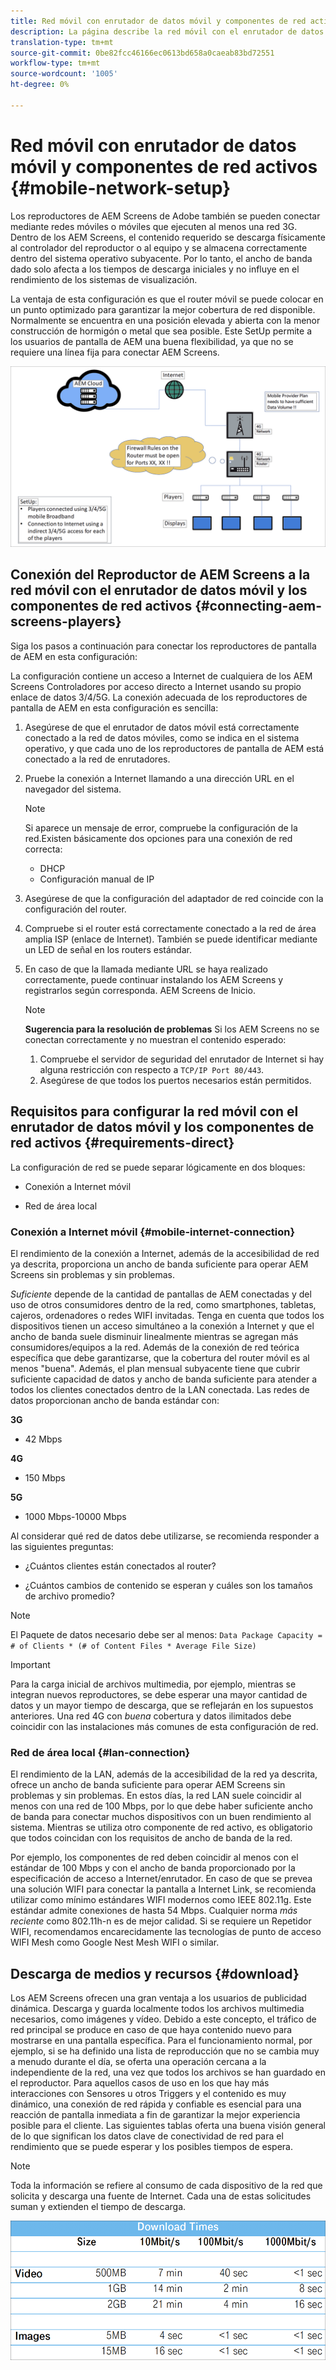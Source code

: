 ```yaml
---
title: Red móvil con enrutador de datos móvil y componentes de red activos
description: La página describe la red móvil con el enrutador de datos móvil y los componentes de red activos
translation-type: tm+mt
source-git-commit: 0be82fcc46166ec0613bd658a0caeab83bd72551
workflow-type: tm+mt
source-wordcount: '1005'
ht-degree: 0%

---
```



# Red móvil con enrutador de datos móvil y componentes de red activos {#mobile-network-setup}

Los reproductores de AEM Screens de Adobe también se pueden conectar mediante redes móviles o móviles que ejecuten al menos una red 3G.
Dentro de los AEM Screens, el contenido requerido se descarga físicamente al controlador del reproductor o al equipo y se almacena correctamente dentro del sistema operativo subyacente. Por lo tanto, el ancho de banda dado solo afecta a los tiempos de descarga iniciales y no influye en el rendimiento de los sistemas de visualización.

La ventaja de esta configuración es que el router móvil se puede colocar en un punto optimizado para garantizar la mejor cobertura de red disponible. Normalmente se encuentra en una posición elevada y abierta con la menor construcción de hormigón o metal que sea posible.
Este SetUp permite a los usuarios de pantalla de AEM una buena flexibilidad, ya que no se requiere una línea fija para conectar AEM Screens.

![](/help/using/assets/mobile-network-1.png)

## Conexión del Reproductor de AEM Screens a la red móvil con el enrutador de datos móvil y los componentes de red activos {#connecting-aem-screens-players}

Siga los pasos a continuación para conectar los reproductores de pantalla de AEM en esta configuración:

La configuración contiene un acceso a Internet de cualquiera de los AEM Screens Controladores por acceso directo a Internet usando su propio enlace de datos 3/4/5G.
La conexión adecuada de los reproductores de pantalla de AEM en esta configuración es sencilla:

1. Asegúrese de que el enrutador de datos móvil está correctamente conectado a la red de datos móviles, como se indica en el sistema operativo, y que cada uno de los reproductores de pantalla de AEM está conectado a la red de enrutadores.
1. Pruebe la conexión a Internet llamando a una dirección URL en el navegador del sistema.
   >[!NOTE]
   >Si aparece un mensaje de error, compruebe la configuración de la red.Existen básicamente dos opciones para una conexión de red correcta:
   >* DHCP
   >* Configuración manual de IP


1. Asegúrese de que la configuración del adaptador de red coincide con la configuración del router.

1. Compruebe si el router está correctamente conectado a la red de área amplia ISP (enlace de Internet). También se puede identificar mediante un LED de señal en los routers estándar.
1. En caso de que la llamada mediante URL se haya realizado correctamente, puede continuar instalando los AEM Screens y registrarlos según corresponda. AEM Screens de Inicio.

   >[!NOTE]
   >**Sugerencia para la resolución de problemas**
   >Si los AEM Screens no se conectan correctamente y no muestran el contenido esperado:
   >
   >1. Compruebe el servidor de seguridad del enrutador de Internet si hay alguna restricción con respecto a `TCP/IP Port 80/443`.
   >1. Asegúrese de que todos los puertos necesarios están permitidos.



## Requisitos para configurar la red móvil con el enrutador de datos móvil y los componentes de red activos {#requirements-direct}

La configuración de red se puede separar lógicamente en dos bloques:

* Conexión a Internet móvil

* Red de área local

### Conexión a Internet móvil {#mobile-internet-connection}

El rendimiento de la conexión a Internet, además de la accesibilidad de red ya descrita, proporciona un ancho de banda suficiente para operar AEM Screens sin problemas y sin problemas.

*Suficiente* depende de la cantidad de pantallas de AEM conectadas y del uso de otros consumidores dentro de la red, como smartphones, tabletas, cajeros, ordenadores o redes WIFI invitadas.
Tenga en cuenta que todos los dispositivos tienen un acceso simultáneo a la conexión a Internet y que el ancho de banda suele disminuir linealmente mientras se agregan más consumidores/equipos a la red.
Además de la conexión de red teórica específica que debe garantizarse, que la cobertura del router móvil es al menos &quot;buena&quot;. Además, el plan mensual subyacente tiene que cubrir suficiente capacidad de datos y ancho de banda suficiente para atender a todos los clientes conectados dentro de la LAN conectada.
Las redes de datos proporcionan ancho de banda estándar con:

**3G**
* 42 Mbps

**4G**
* 150 Mbps

**5G**
* 1000 Mbps-10000 Mbps

Al considerar qué red de datos debe utilizarse, se recomienda responder a las siguientes preguntas:

* ¿Cuántos clientes están conectados al router?

* ¿Cuántos cambios de contenido se esperan y cuáles son los tamaños de archivo promedio?

>[!NOTE]
>El Paquete de datos necesario debe ser al menos:
`Data Package Capacity = # of Clients * (# of Content Files * Average File Size)`

>[!IMPORTANT]
>Para la carga inicial de archivos multimedia, por ejemplo, mientras se integran nuevos reproductores, se debe esperar una mayor cantidad de datos y un mayor tiempo de descarga, que se reflejarán en los supuestos anteriores. Una red 4G con *buena* cobertura y datos ilimitados debe coincidir con las instalaciones más comunes de esta configuración de red.


### Red de área local {#lan-connection}

El rendimiento de la LAN, además de la accesibilidad de la red ya descrita, ofrece un ancho de banda suficiente para operar AEM Screens sin problemas y sin problemas. En estos días, la red LAN suele coincidir al menos con una red de 100 Mbps, por lo que debe haber suficiente ancho de banda para conectar muchos dispositivos con un buen rendimiento al sistema. Mientras se utiliza otro componente de red activo, es obligatorio que todos coincidan con los requisitos de ancho de banda de la red.

Por ejemplo, los componentes de red deben coincidir al menos con el estándar de 100 Mbps y con el ancho de banda proporcionado por la especificación de acceso a Internet/enrutador.
En caso de que se prevea una solución WIFI para conectar la pantalla a Internet Link, se recomienda utilizar como mínimo estándares WIFI modernos como IEEE 802.11g. Este estándar admite conexiones de hasta 54 Mbps. Cualquier norma *más reciente* como 802.11h-n es de mejor calidad. Si se requiere un Repetidor WIFI, recomendamos encarecidamente las tecnologías de punto de acceso WIFI Mesh como Google Nest Mesh WIFI o similar.

## Descarga de medios y recursos {#download}

Los AEM Screens ofrecen una gran ventaja a los usuarios de publicidad dinámica. Descarga y guarda localmente todos los archivos multimedia necesarios, como imágenes y vídeo. Debido a este concepto, el tráfico de red principal se produce en caso de que haya contenido nuevo para mostrarse en una pantalla específica.
Para el funcionamiento normal, por ejemplo, si se ha definido una lista de reproducción que no se cambia muy a menudo durante el día, se oferta una operación cercana a la independiente de la red, una vez que todos los archivos se han guardado en el reproductor.
Para aquellos casos de uso en los que hay más interacciones con Sensores u otros Triggers y el contenido es muy dinámico, una conexión de red rápida y confiable es esencial para una reacción de pantalla inmediata a fin de garantizar la mejor experiencia posible para el cliente.
Las siguientes tablas oferta una buena visión general de lo que significan los datos clave de conectividad de red para el rendimiento que se puede esperar y los posibles tiempos de espera.

>[!NOTE]
>Toda la información se refiere al consumo de cada dispositivo de la red que solicita y descarga una fuente de Internet. Cada una de estas solicitudes suman y extienden el tiempo de descarga.

![](/help/using/assets/mobile-router-download.png)




